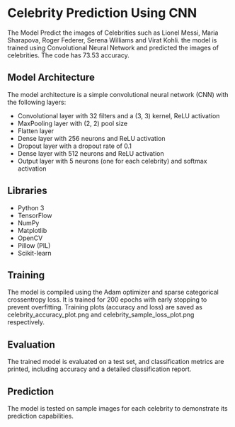 # Celebrity Prediction Using CNN
The Model Predict the images of Celebrities such as Lionel Messi, Maria Sharapova, Roger Federer, Serena Williams and Virat Kohli.
the model is trained using Convolutional Neural Network and predicted the images of celebrities. The code has 73.53 accuracy.

## Model Architecture
The model architecture is a simple convolutional neural network (CNN) with the following layers:

* Convolutional layer with 32 filters and a (3, 3) kernel, ReLU activation
* MaxPooling layer with (2, 2) pool size
* Flatten layer
* Dense layer with 256 neurons and ReLU activation
* Dropout layer with a dropout rate of 0.1
* Dense layer with 512 neurons and ReLU activation
* Output layer with 5 neurons (one for each celebrity) and softmax activation

## Libraries
* Python 3
* TensorFlow
* NumPy
* Matplotlib
* OpenCV
* Pillow (PIL)
* Scikit-learn

## Training
The model is compiled using the Adam optimizer and sparse categorical crossentropy loss. It is trained for 200 epochs with early stopping to prevent overfitting.
Training plots (accuracy and loss) are saved as celebrity_accuracy_plot.png and celebrity_sample_loss_plot.png respectively.

## Evaluation
The trained model is evaluated on a test set, and classification metrics are printed, including accuracy and a detailed classification report.

## Prediction
The model is tested on sample images for each celebrity to demonstrate its prediction capabilities.

